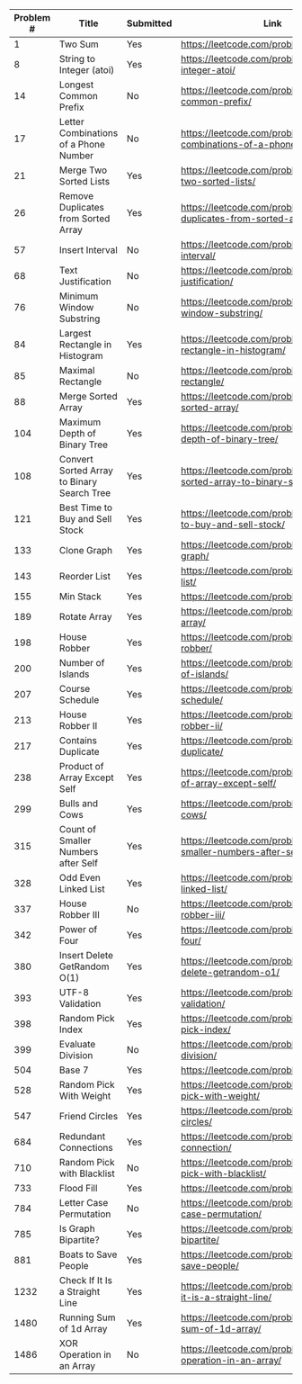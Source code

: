 |Problem #  | Title                                      | Submitted  | Link                                                                        |
| --------- | ------------------------------------------ | ---------- | ----------------------------------------------------------------------------|
|   1       | Two Sum                                    | Yes        | https://leetcode.com/problems/two-sum/                                      |
|   8       | String to Integer (atoi)                   | Yes        | https://leetcode.com/problems/string-to-integer-atoi/                       |
|  14       | Longest Common Prefix                      | No         | https://leetcode.com/problems/longest-common-prefix/                        |
|  17       | Letter Combinations of a Phone Number      | No         | https://leetcode.com/problems/letter-combinations-of-a-phone-number/        |
|  21       | Merge Two Sorted Lists                     | Yes        | https://leetcode.com/problems/merge-two-sorted-lists/                       |
|  26       | Remove Duplicates from Sorted Array        | Yes        | https://leetcode.com/problems/remove-duplicates-from-sorted-array/          |
|  57       | Insert Interval                            | No         | https://leetcode.com/problems/insert-interval/                              |
|  68       | Text Justification                         | No         | https://leetcode.com/problems/text-justification/                           |
|  76       | Minimum Window Substring                   | No         | https://leetcode.com/problems/minimum-window-substring/                     |
|  84       | Largest Rectangle in Histogram             | Yes        | https://leetcode.com/problems/largest-rectangle-in-histogram/               |
|  85       | Maximal Rectangle                          | No         | https://leetcode.com/problems/maximal-rectangle/                            |
|  88       | Merge Sorted Array                         | Yes        | https://leetcode.com/problems/merge-sorted-array/                           |
| 104       | Maximum Depth of Binary Tree               | Yes        | https://leetcode.com/problems/maximum-depth-of-binary-tree/                 |
| 108       | Convert Sorted Array to Binary Search Tree | Yes        | https://leetcode.com/problems/convert-sorted-array-to-binary-search-tree/   |
| 121       | Best Time to Buy and Sell Stock            | Yes        | https://leetcode.com/problems/best-time-to-buy-and-sell-stock/              |
| 133       | Clone Graph                                | Yes        | https://leetcode.com/problems/clone-graph/                                  |
| 143       | Reorder List                               | Yes        | https://leetcode.com/problems/reorder-list/                                 |
| 155       | Min Stack                                  | Yes        | https://leetcode.com/problems/min-stack/                                    |
| 189       | Rotate Array                               | Yes        | https://leetcode.com/problems/rotate-array/                                 |
| 198       | House Robber                               | Yes        | https://leetcode.com/problems/house-robber/                                 |
| 200       | Number of Islands                          | Yes        | https://leetcode.com/problems/number-of-islands/                            |
| 207       | Course Schedule                            | Yes        | https://leetcode.com/problems/course-schedule/                              |
| 213       | House Robber II                            | Yes        | https://leetcode.com/problems/house-robber-ii/                              |
| 217       | Contains Duplicate                         | Yes        | https://leetcode.com/problems/contains-duplicate/                           |
| 238       | Product of Array Except Self               | Yes        | https://leetcode.com/problems/product-of-array-except-self/                 |
| 299       | Bulls and Cows                             | Yes        | https://leetcode.com/problems/bulls-and-cows/                               |
| 315       | Count of Smaller Numbers after Self        | Yes        | https://leetcode.com/problems/count-of-smaller-numbers-after-self/          |
| 328       | Odd Even Linked List                       | Yes        | https://leetcode.com/problems/odd-even-linked-list/                         |
| 337       | House Robber III                           | No         | https://leetcode.com/problems/house-robber-iii/                             |
| 342       | Power of Four                              | Yes        | https://leetcode.com/problems/power-of-four/                                |
| 380       | Insert Delete GetRandom O(1)               | Yes        | https://leetcode.com/problems/insert-delete-getrandom-o1/                   |
| 393       | UTF-8 Validation                           | Yes        | https://leetcode.com/problems/utf-8-validation/                             |
| 398       | Random Pick Index                          | Yes        | https://leetcode.com/problems/random-pick-index/                            |
| 399       | Evaluate Division                          | No         | https://leetcode.com/problems/evaluate-division/                            |
| 504       | Base 7                                     | Yes        | https://leetcode.com/problems/base-7/                                       |
| 528       | Random Pick With Weight                    | Yes        | https://leetcode.com/problems/random-pick-with-weight/                      |
| 547       | Friend Circles                             | Yes        | https://leetcode.com/problems/friend-circles/                               |
| 684       | Redundant Connections                      | Yes        | https://leetcode.com/problems/redundant-connection/                         |
| 710       | Random Pick with Blacklist                 | No         | https://leetcode.com/problems/random-pick-with-blacklist/                   |
| 733       | Flood Fill                                 | Yes        | https://leetcode.com/problems/flood-fill/                                   |
| 784       | Letter Case Permutation                    | No         | https://leetcode.com/problems/letter-case-permutation/                      |
| 785       | Is Graph Bipartite?                        | Yes        | https://leetcode.com/problems/is-graph-bipartite/                           |
| 881       | Boats to Save People                       | Yes        | https://leetcode.com/problems/boats-to-save-people/                         |
|1232       | Check If It Is a Straight Line             | Yes        | https://leetcode.com/problems/check-if-it-is-a-straight-line/               |
|1480       | Running Sum of 1d Array                    | Yes        | https://leetcode.com/problems/running-sum-of-1d-array/                      |
|1486       | XOR Operation in an Array                  | No         | https://leetcode.com/problems/xor-operation-in-an-array/                    |